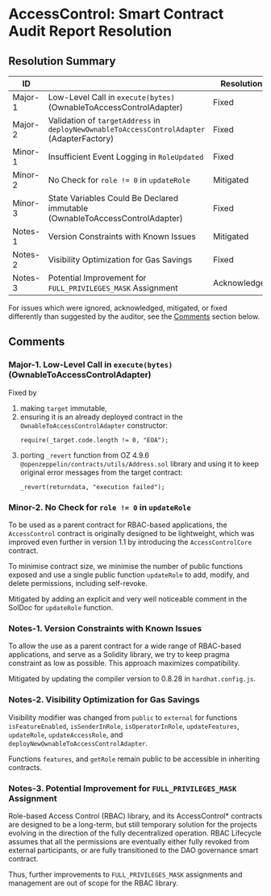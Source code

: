 # AccessControl: Smart Contract Audit Report Resolution #

## Resolution Summary ##

| ID      |                                                                                            | Resolution   |
|---------|--------------------------------------------------------------------------------------------|--------------|
| Major-1 | Low-Level Call in `execute(bytes)` (OwnableToAccessControlAdapter)                         | Fixed        |
| Major-2 | Validation of `targetAddress` in `deployNewOwnableToAccessControlAdapter` (AdapterFactory) | Fixed        |
| Minor-1 | Insufficient Event Logging in `RoleUpdated`                                                | Fixed        |
| Minor-2 | No Check for `role != 0` in `updateRole`                                                   | Mitigated    |
| Minor-3 | State Variables Could Be Declared immutable (OwnableToAccessControlAdapter)                | Fixed        |
| Notes-1 | Version Constraints with Known Issues                                                      | Mitigated    |
| Notes-2 | Visibility Optimization for Gas Savings                                                    | Fixed        |
| Notes-3 | Potential Improvement for `FULL_PRIVILEGES_MASK` Assignment                                | Acknowledged |

For issues which were ignored, acknowledged, mitigated, or fixed differently than suggested by the auditor, see the
[Comments](#comments) section below.

## Comments ##
### Major-1. Low-Level Call in `execute(bytes)` (OwnableToAccessControlAdapter) ###
Fixed by
1.  making `target` immutable,
2.  ensuring it is an already deployed contract in the `OwnableToAccessControlAdapter` constructor:
    ```solidity
    require(_target.code.length != 0, "EOA");
    ```
3.  porting `_revert` function from OZ 4.9.6 `@openzeppelin/contracts/utils/Address.sol` library and using it
    to keep original error messages from the target contract:
    ```solidity
    _revert(returndata, "execution failed");
    ```

### Minor-2. No Check for `role != 0` in `updateRole` ###
To be used as a parent contract for RBAC-based applications, the `AccessControl` contract is originally designed to be
lightweight, which was improved even further in version 1.1 by introducing the `AccessControlCore` contract.

To minimise contract size, we minimise the number of public functions exposed and use a single public function
`updateRole` to add, modify, and delete permissions, including self-revoke.

Mitigated by adding an explicit and very well noticeable comment in the SolDoc for `updateRole` function.

### Notes-1. Version Constraints with Known Issues ###
To allow the use as a parent contract for a wide range of RBAC-based applications, and serve as a Solidity library,
we try to keep pragma constraint as low as possible. This approach maximizes compatibility.

Mitigated by updating the compiler version to 0.8.28 in `hardhat.config.js`.

### Notes-2. Visibility Optimization for Gas Savings 
Visibility modifier was changed from `public` to `external` for functions `isFeatureEnabled`, `isSenderInRole`,
`isOperatorInRole`, `updateFeatures`, `updateRole`, `updateAccessRole`, and `deployNewOwnableToAccessControlAdapter`.

Functions `features`, and `getRole` remain public to be accessible in inheriting contracts.

### Notes-3. Potential Improvement for `FULL_PRIVILEGES_MASK` Assignment ###
Role-based Access Control (RBAC) library, and its AccessControl* contracts are designed to be a long-term, but still
temporary solution for the projects evolving in the direction of the fully decentralized operation. RBAC Lifecycle
assumes that all the permissions are eventually either fully revoked from external participants, or are fully
transitioned to the DAO governance smart contract.

Thus, further improvements to `FULL_PRIVILEGES_MASK` assignments and management are out of scope for the RBAC library.
